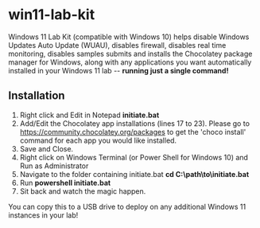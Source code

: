 # win11-lab-kit
Windows 11 Lab Kit (compatible with Windows 10) helps disable Windows Updates Auto Update (WUAU), disables firewall, disables real time monitoring, disables samples submits and installs the Chocolatey package manager for Windows, along with any applications you want automatically installed in your Windows 11 lab -- **running just a single command!**

## Installation
1. Right click and Edit in Notepad **initiate.bat**
2. Add/Edit the Chocolatey app installations (lines 17 to 23). Please go to https://community.chocolatey.org/packages to get the 'choco install' command for each app you would like installed.
3. Save and Close.
4. Right click on Windows Terminal (or Power Shell for Windows 10) and Run as Administrator
5. Navigate to the folder containing initiate.bat **cd C:\path\to\initiate.bat**
6. Run **powershell initiate.bat**
7. Sit back and watch the magic happen.

You can copy this to a USB drive to deploy on any additional Windows 11 instances in your lab!
